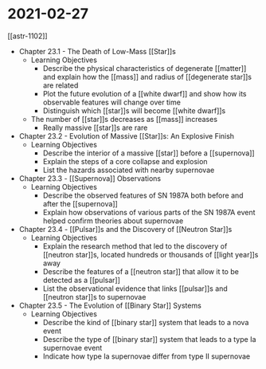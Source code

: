 # 2021-02-27

[[astr-1102]]

- Chapter 23.1 - The Death of Low-Mass [[Star]]s
  - Learning Objectives
    - Describe the physical characteristics of degenerate [[matter]] and explain how the [[mass]] and radius of [[degenerate star]]s are related
    - Plot the future evolution of a [[white dwarf]] and show how its observable features will change over time
    - Distinguish which [[star]]s will become [[white dwarf]]s
  - The number of [[star]]s decreases as [[mass]] increases
    - Really massive [[star]]s are rare
- Chapter 23.2 - Evolution of Massive [[Star]]s: An Explosive Finish
  - Learning Objectives
    - Describe the interior of a massive [[star]] before a [[supernova]]
    - Explain the steps of a core collapse and explosion
    - List the hazards associated with nearby supernovae
- Chapter 23.3 - [[Supernova]] Observations
  - Learning Objectives
    - Describe the observed features of SN 1987A both before and after the [[supernova]]
    - Explain how observations of various parts of the SN 1987A event helped confirm theories about supernovae
- Chapter 23.4 - [[Pulsar]]s and the Discovery of [[Neutron Star]]s
  - Learning Objectives
    - Explain the research method that led to the discovery of [[neutron star]]s, located hundreds or thousands of [[light year]]s away
    - Describe the features of a [[neutron star]] that allow it to be detected as a [[pulsar]]
    - List the observational evidence that links [[pulsar]]s and [[neutron star]]s to supernovae
- Chapter 23.5 - The Evolution of [[Binary Star]] Systems
  - Learning Objectives
    - Describe the kind of [[binary star]] system that leads to a nova event
    - Describe the type of [[binary star]] system that leads to a type Ia supernovae event
    - Indicate how type Ia supernovae differ from type II supernovae

